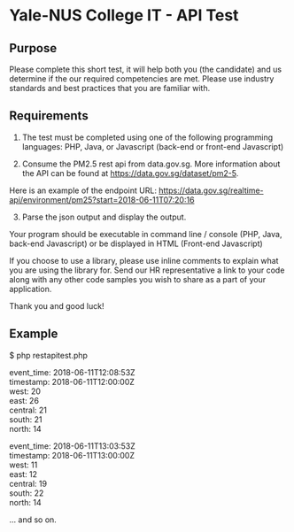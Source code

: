 Yale-NUS College IT - API Test
==============================

## Purpose

Please complete this short test, it will help both you (the candidate) and us determine if the our required competencies are met. Please use industry standards and best practices that you are familiar with. 

## Requirements

1. The test must be completed using one of the following programming languages: PHP, Java, or Javascript (back-end or front-end Javascript)

2. Consume the PM2.5 rest api from data.gov.sg. More information about the API can be found at https://data.gov.sg/dataset/pm2-5.

Here is an example of the endpoint URL: https://data.gov.sg/realtime-api/environment/pm25?start=2018-06-11T07:20:16

3. Parse the json output and display the output.

Your program should be executable in command line / console (PHP, Java, back-end Javascript) or be displayed in HTML (Front-end Javascript)

If you choose to use a library, please use inline comments to explain what you are using the library for. Send our HR representative a link to your code along with any other code samples you wish to share as a part of your application. 

Thank you and good luck!

## Example

$ php restapitest.php


event_time: 2018-06-11T12:08:53Z  
timestamp: 2018-06-11T12:00:00Z  
west: 20  
east: 26  
central: 21  
south: 21  
north: 14  


event_time: 2018-06-11T13:03:53Z  
timestamp: 2018-06-11T13:00:00Z  
west: 11  
east: 12  
central: 19  
south: 22  
north: 14  

... and so on.

